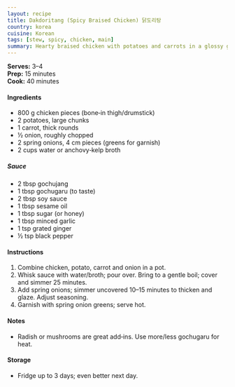 ```yaml
---
layout: recipe
title: Dakdoritang (Spicy Braised Chicken) 닭도리탕
country: korea
cuisine: Korean
tags: [stew, spicy, chicken, main]
summary: Hearty braised chicken with potatoes and carrots in a glossy gochujang‑based sauce.
---
```

<div class="recipe-meta">
  <strong>Serves:</strong> 3–4<br>
  <strong>Prep:</strong> 15 minutes<br>
  <strong>Cook:</strong> 40 minutes<br>
</div>

<h4>Ingredients</h4>
<ul>
<li>800 g chicken pieces (bone‑in thigh/drumstick)</li>
<li>2 potatoes, large chunks</li>
<li>1 carrot, thick rounds</li>
<li>½ onion, roughly chopped</li>
<li>2 spring onions, 4 cm pieces (greens for garnish)</li>
<li>2 cups water or anchovy‑kelp broth</li>
</ul>
<h5>Sauce</h5>
<ul>
<li>2 tbsp gochujang</li>
<li>1 tbsp gochugaru (to taste)</li>
<li>2 tbsp soy sauce</li>
<li>1 tbsp sesame oil</li>
<li>1 tbsp sugar (or honey)</li>
<li>1 tbsp minced garlic</li>
<li>1 tsp grated ginger</li>
<li>½ tsp black pepper</li>
</ul>

<h4>Instructions</h4>
<ol>
<li>Combine chicken, potato, carrot and onion in a pot.</li>
<li>Whisk sauce with water/broth; pour over. Bring to a gentle boil; cover and simmer 25 minutes.</li>
<li>Add spring onions; simmer uncovered 10–15 minutes to thicken and glaze. Adjust seasoning.</li>
<li>Garnish with spring onion greens; serve hot.</li>
</ol>

<h4>Notes</h4>
<ul><li>Radish or mushrooms are great add‑ins. Use more/less gochugaru for heat.</li></ul>

<h4>Storage</h4>
<ul><li>Fridge up to 3 days; even better next day.</li></ul>
